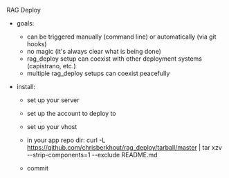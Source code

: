 RAG Deploy

- goals:
  - can be triggered manually (command line) or automatically (via git hooks)
  - no magic (it's always clear what is being done)
  - rag_deploy setup can coexist with other deployment systems (capistrano, etc.)
  - multiple rag_deploy setups can coexist peacefully

- install:
  
  - set up your server
  - set up the account to deploy to
  - set up your vhost
  
  - in your app repo dir:
    curl -L https://github.com/chrisberkhout/rag_deploy/tarball/master | tar xzv --strip-components=1 --exclude README.md
  - commit

